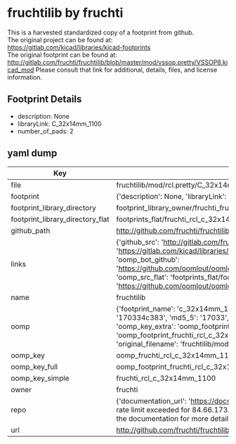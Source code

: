 # fruchtilib by fruchti  
This is a harvested standardized copy of a footprint from github.  
The original project can be found at:  
https://gitlab.com/kicad/libraries/kicad-footprints  
The original footprint can be found at:
http://gitlab.com/fruchti/fruchtilib/blob/master/mod/vssop.pretty/VSSOP8.kicad_mod
Please consult that link for additional, details, files, and license information.  
## Footprint Details
* description: None  
* libraryLink: C_32x14mm_1100  
* number_of_pads: 2  
## yaml dump  
| Key | Value |  
| --- | --- |  
| file | fruchtilib/mod/rcl.pretty/C_32x14mm_1100.kicad_mod |  
| footprint | {'description': None, 'libraryLink': 'C_32x14mm_1100', 'number_of_pads': 2} |  
| footprint_library_directory | footprint_library_owner/fruchti_fruchtilib |  
| footprint_library_directory_flat | footprints_flat/fruchti_rcl_c_32x14mm_1100/working |  
| github_path | http://github.com/fruchti/fruchtilib/blob/master/mod/rcl.pretty/C_32x14mm_1100.kicad_mod |  
| links | {'github_src': 'http://gitlab.com/fruchti/fruchtilib/blob/master/mod/vssop.pretty/VSSOP8.kicad_mod', 'github_src_repo': 'https://gitlab.com/kicad/libraries/kicad-footprints', 'oomp_bot': 'footprints/fruchti_rcl_c_32x14mm_1100/working', 'oomp_bot_github': 'https://github.com/oomlout/oomlout_oomp_footprint_bot/tree/main/footprints/fruchti_rcl_c_32x14mm_1100/working', 'oomp_src_flat': 'footprints_flat/footprints_flat/fruchti_rcl_c_32x14mm_1100/working', 'oomp_src_flat_github': 'https://github.com/oomlout/oomlout_oomp_footprint_src/tree/main/footprints_flat/fruchti_rcl_c_32x14mm_1100/working'} |  
| name | fruchtilib |  
| oomp | {'footprint_name': 'c_32x14mm_1100', 'library_name': 'rcl', 'md5': '170334c383a7df1194ad557fe0edae9a', 'md5_10': '170334c383', 'md5_5': '17033', 'md5_6': '170334', 'oomp_key': 'oomp_fruchti_rcl_c_32x14mm_1100', 'oomp_key_extra': 'oomp_footprint_fruchti_rcl_c_32x14mm_1100', 'oomp_key_full': 'oomp_footprint_fruchti_rcl_c_32x14mm_1100_170334', 'oomp_key_simple': 'fruchti_rcl_c_32x14mm_1100', 'original_filename': 'fruchtilib/mod/rcl.pretty/C_32x14mm_1100.kicad_mod', 'owner_name': 'fruchti'} |  
| oomp_key | oomp_fruchti_rcl_c_32x14mm_1100 |  
| oomp_key_full | oomp_footprint_fruchti_rcl_c_32x14mm_1100 |  
| oomp_key_simple | fruchti_rcl_c_32x14mm_1100 |  
| owner | fruchti |  
| repo | {'documentation_url': 'https://docs.github.com/rest/overview/resources-in-the-rest-api#rate-limiting', 'message': "API rate limit exceeded for 84.66.173.59. (But here's the good news: Authenticated requests get a higher rate limit. Check out the documentation for more details.)"} |  
| url | http://github.com/fruchti/fruchtilib |  

